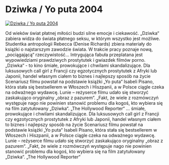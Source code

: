Dziwka / Yo puta 2004 
=============
[![Dziwka / Yo puta 2004 ](http://vidos.pl/images/player.gif)](http://vidos.pl/dziwka-yo-puta-2004)

 Od wieków świat płatnej miłości budzi silne emocje i ciekawość. „Dziwka“ zabiera widza do świata płatnego seksu, w którym wszystko jest możliwe. Studentka antropologii Rebecca (Denise Richards) zbiera materiały do książki o najstarszym zawodzie świata. W trakcie pracy poznaje nową, „pociągającą“ rzeczywistość... Intrygująca fabuła przeplatana jest wypowiedziami prawdziwych prostytutek i gwiazdek filmów porno. „Dziwka“ - to kino śmiałe, prowokujące i chwilami skandalizujące. Dla luksusowych call girl z Francji czy egzotycznych prostytutek z Afryki lub Japonii, handel własnym ciałem to biznes i najlepszy sposób na życie Scenariusz filmu powstał na podstawie książki „Yo puta“ Isabeli Pisano, która stała się bestsellerem w Włoszech i Hiszpanii, a w Polsce ciągle czeka na odważnego wydawcę. Lunie – reżyserce filmu udało się stworzyć zaskakująco oryginalny „obraz z pazurem“. „Fakt, że wiele z rozmówczyń występuje nago nie powinien stanowić problemu dla kogoś, kto wybiera się na film zatytułowany „Dziwka“. „The Hollywood Reporter“   ... śmiałe, prowokujące i chwilami skandalizujące. Dla luksusowych call girl z Francji czy egzotycznych prostytutek z Afryki lub Japonii, handel własnym ciałem to biznes i najlepszy sposób na życie Scenariusz filmu powstał na podstawie książki „Yo puta“ Isabeli Pisano, która stała się bestsellerem w Włoszech i Hiszpanii, a w Polsce ciągle czeka na odważnego wydawcę. Lunie – reżyserce filmu udało się stworzyć zaskakująco oryginalny „obraz z pazurem“. „Fakt, że wiele z rozmówczyń występuje nago nie powinien stanowić problemu dla kogoś, kto wybiera się na film zatytułowany „Dziwka“. „The Hollywood Reporter“
